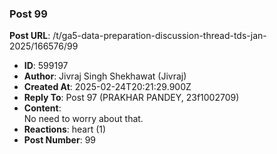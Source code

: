### Post 99
**Post URL**: /t/ga5-data-preparation-discussion-thread-tds-jan-2025/166576/99
- **ID**: 599197
- **Author**: Jivraj Singh Shekhawat (Jivraj)
- **Created At**: 2025-02-24T20:21:29.900Z
- **Reply To**: Post 97 (PRAKHAR PANDEY, 23f1002709)
- **Content**:  
  No need to worry about that.
- **Reactions**: heart (1)
- **Post Number**: 99

